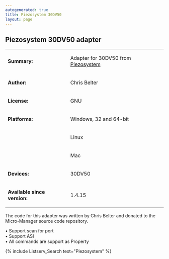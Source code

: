 ```yaml
---
autogenerated: true
title: Piezosystem 30DV50
layout: page
---
```


## Piezosystem 30DV50 adapter

<table>
<tr>
<td markdown="1">

**Summary:**

</td>
<td markdown="1">

Adapter for 30DV50 from [Piezosystem](http://www.piezosystem.com/)

</td>
</tr>
<tr>
<td markdown="1">

**Author:**

</td>
<td markdown="1">

Chris Belter

</td>
</tr>
<tr>
<td markdown="1">

**License:**

</td>
<td markdown="1">

GNU

</td>
</tr>
<tr>
<td markdown="1">

**Platforms:**

</td>
<td markdown="1">

Windows, 32 and 64-bit

</td>
</tr>
<tr>
<td markdown="1">
</td>
<td markdown="1">

Linux

</td>
</tr>
<tr>
<td markdown="1">
</td>
<td markdown="1">

Mac

</td>
</tr>
<tr>
<td markdown="1">

**Devices:**

</td>
<td markdown="1">

30DV50

</td>
</tr>
<tr>
<td markdown="1">

**Available since version:**

</td>
<td markdown="1">

1.4.15

</td>
</table>

The code for this adapter was written by Chris Belter and donated to the
Micro-Manager source code repository.

• Support scan for port  
• Support ASI  
• All commands are support as Property  

{% include Listserv_Search text="Piezosystem" %}

